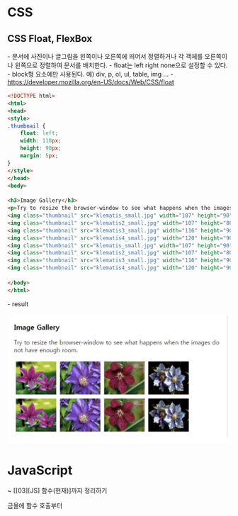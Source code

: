 # CSS

## CSS Float, FlexBox

\- 문서에 사진이나 글그림을 왼쪽이나 오른쪽에 띄어서 정렬하거나 각 객체를 오른쪽이나 왼쪽으로 정렬하여 문서를 배치한다.
\- float는 left right none으로 설정할 수 있다.
\- block형 요소에만 사용된다. 예) div, p, ol, ul, table, img ...
\- https://developer.mozilla.org/en-US/docs/Web/CSS/float

```html
<!DOCTYPE html>
<html>
<head>
<style>
.thumbnail {
    float: left;
    width: 110px;
    height: 90px;
    margin: 5px;
}
</style>
</head>
<body>
 
<h3>Image Gallery</h3>
<p>Try to resize the browser-window to see what happens when the images do not have enough room.</p>
<img class="thumbnail" src="klematis_small.jpg" width="107" height="90">
<img class="thumbnail" src="klematis2_small.jpg" width="107" height="80">
<img class="thumbnail" src="klematis3_small.jpg" width="116" height="90">
<img class="thumbnail" src="klematis4_small.jpg" width="120" height="90">
<img class="thumbnail" src="klematis_small.jpg" width="107" height="90">
<img class="thumbnail" src="klematis2_small.jpg" width="107" height="80">
<img class="thumbnail" src="klematis3_small.jpg" width="116" height="90">
<img class="thumbnail" src="klematis4_small.jpg" width="120" height="90">
 
</body>
</html>
```

\- result

![image-20210916235434420](html&js_0916.assets/image-20210916235434420.png)











# JavaScript



~ [[03\][JS] 함수(현재)]까지 정리하기

금욜에 함수 호출부터



